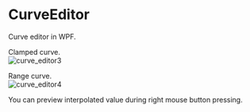 # CurveEditor
Curve editor in WPF.

Clamped curve.  
![curve_editor3](https://user-images.githubusercontent.com/9315925/104146016-8acd8e80-540c-11eb-97f4-0f206d985077.gif)

Range curve.  
![curve_editor4](https://user-images.githubusercontent.com/9315925/104145942-47732000-540c-11eb-84c3-fb8fc4031b49.gif)
  
You can preview interpolated value during right mouse button pressing.
